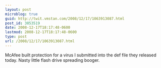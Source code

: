 ```yaml
---
layout: post
microblog: true
guid: http://twit.vmstan.com/2008/12/17/1063913087.html
post_id: 3053519
date: 2008-12-17T18:17:48-0600
lastmod: 2008-12-17T18:17:48-0600
type: post
url: /2008/12/17/1063913087.html
---
```

McAfee built protection for a virus I submitted into the def file they released today. Nasty little flash drive spreading booger.
